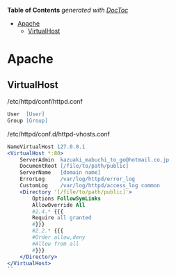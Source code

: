 <!-- START doctoc generated TOC please keep comment here to allow auto update -->
<!-- DON'T EDIT THIS SECTION, INSTEAD RE-RUN doctoc TO UPDATE -->
**Table of Contents**  *generated with [DocToc](https://github.com/thlorenz/doctoc)*

- [Apache](#apache)
  - [VirtualHost](#virtualhost)

<!-- END doctoc generated TOC please keep comment here to allow auto update -->

Apache
===

## VirtualHost

/etc/httpd/conf/httpd.conf
```apache
User  [User]
Group [Group]
```
/etc/httpd/conf.d/httpd-vhosts.conf
```apache
NameVirtualHost 127.0.0.1
<VirtualHost *:80>
    ServerAdmin  kazuaki_mabuchi_to_go@hotmail.co.jp
    DocumentRoot [/file/to/path/public]
    ServerName   [domain name]
    ErrorLog     /var/log/httpd/error_log
    CustomLog    /var/log/httpd/access_log common
    <Directory '[/file/to/path/public]'>
        Options FollowSymLinks
        AllowOverride All
        #2.4.* {{{
        Require all granted
        #}}}
        #2.2.* {{{
        #Order allow,deny
        #Allow from all
        #}}}
    </Directory>
</VirtualHost>
``
